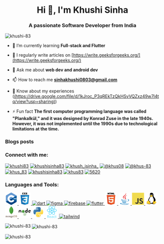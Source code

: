 
<h1 align="center">Hi 👋, I'm Khushi Sinha</h1>
<h3 align="center">A passionate Software Developer from India</h3>

<p align="left"> <img src="https://komarev.com/ghpvc/?username=khushi-83&label=Profile%20views&color=0e75b6&style=flat" alt="khushi-83" /> </p>

- 🌱 I’m currently learning **Full-stack and Flutter**

- 📝 I regularly write articles on [https://write.geeksforgeeks.org/](https://write.geeksforgeeks.org/)

- 💬 Ask me about **web dev and android dev**

- 📫 How to reach me **sinhakhushi0803@gmail.com**

- 📄 Know about my experiences ([(https://drive.google.com/file/d/1kJroc_P3qREkTzQkHSvVQZxz49w7l4tq/view?usp=sharing)](https://drive.google.com/file/d/1kJroc_P3qREkTzQkHSvVQZxz49w7l4tq/view?usp=sharing))

- ⚡ Fun fact **The first computer programming language was called "Plankalkül," and it was designed by Konrad Zuse in the late 1940s. However, it was not implemented until the 1990s due to technological limitations at the time.**

### Blogs posts
<!-- BLOG-POST-LIST:START -->
<!-- BLOG-POST-LIST:END -->

<h3 align="left">Connect with me:</h3>
<p align="left">
<a href="https://dev.to/khushi83" target="blank"><img align="center" src="https://raw.githubusercontent.com/rahuldkjain/github-profile-readme-generator/master/src/images/icons/Social/devto.svg" alt="khushi83" height="30" width="40" /></a>
<a href="https://linkedin.com/in/khushisinha83" target="blank"><img align="center" src="https://raw.githubusercontent.com/rahuldkjain/github-profile-readme-generator/master/src/images/icons/Social/linked-in-alt.svg" alt="khushisinha83" height="30" width="40" /></a>
<a href="https://instagram.com/khush_isinha_" target="blank"><img align="center" src="https://raw.githubusercontent.com/rahuldkjain/github-profile-readme-generator/master/src/images/icons/Social/instagram.svg" alt="khush_isinha_" height="30" width="40" /></a>
<a href="https://hashnode.com/@khus08" target="blank"><img align="center" src="https://raw.githubusercontent.com/rahuldkjain/github-profile-readme-generator/master/src/images/icons/Social/hashnode.svg" alt="@khus08" height="30" width="40" /></a>
<a href="https://medium.com/@khus-83" target="blank"><img align="center" src="https://raw.githubusercontent.com/rahuldkjain/github-profile-readme-generator/master/src/images/icons/Social/medium.svg" alt="@khus-83" height="30" width="40" /></a>
<a href="https://codeforces.com/profile/khus_83" target="blank"><img align="center" src="https://raw.githubusercontent.com/rahuldkjain/github-profile-readme-generator/master/src/images/icons/Social/codeforces.svg" alt="khus_83" height="30" width="40" /></a>
<a href="https://www.leetcode.com/khushisinha83" target="blank"><img align="center" src="https://raw.githubusercontent.com/rahuldkjain/github-profile-readme-generator/master/src/images/icons/Social/leet-code.svg" alt="khushisinha83" height="30" width="40" /></a>
<a href="https://auth.geeksforgeeks.org/user/khus83" target="blank"><img align="center" src="https://raw.githubusercontent.com/rahuldkjain/github-profile-readme-generator/master/src/images/icons/Social/geeks-for-geeks.svg" alt="khus83" height="30" width="40" /></a>
<a href="https://discord.gg/5620" target="blank"><img align="center" src="https://raw.githubusercontent.com/rahuldkjain/github-profile-readme-generator/master/src/images/icons/Social/discord.svg" alt="5620" height="30" width="40" /></a>
</p>

<h3 align="left">Languages and Tools:</h3>
<p align="left"> <a href="https://www.w3schools.com/cpp/" target="_blank" rel="noreferrer"> <img src="https://raw.githubusercontent.com/devicons/devicon/master/icons/cplusplus/cplusplus-original.svg" alt="cplusplus" width="40" height="40"/> </a> <a href="https://www.w3schools.com/css/" target="_blank" rel="noreferrer"> <img src="https://raw.githubusercontent.com/devicons/devicon/master/icons/css3/css3-original-wordmark.svg" alt="css3" width="40" height="40"/> </a> <a href="https://dart.dev" target="_blank" rel="noreferrer"> <img src="https://www.vectorlogo.zone/logos/dartlang/dartlang-icon.svg" alt="dart" width="40" height="40"/> </a> <a href="https://www.figma.com/" target="_blank" rel="noreferrer"> <img src="https://www.vectorlogo.zone/logos/figma/figma-icon.svg" alt="figma" width="40" height="40"/> </a> <a href="https://firebase.google.com/" target="_blank" rel="noreferrer"> <img src="https://www.vectorlogo.zone/logos/firebase/firebase-icon.svg" alt="firebase" width="40" height="40"/> </a> <a href="https://flutter.dev" target="_blank" rel="noreferrer"> <img src="https://www.vectorlogo.zone/logos/flutterio/flutterio-icon.svg" alt="flutter" width="40" height="40"/> </a> <a href="https://www.w3.org/html/" target="_blank" rel="noreferrer"> <img src="https://raw.githubusercontent.com/devicons/devicon/master/icons/html5/html5-original-wordmark.svg" alt="html5" width="40" height="40"/> </a> <a href="https://www.java.com" target="_blank" rel="noreferrer"> <img src="https://raw.githubusercontent.com/devicons/devicon/master/icons/java/java-original.svg" alt="java" width="40" height="40"/> </a> <a href="https://developer.mozilla.org/en-US/docs/Web/JavaScript" target="_blank" rel="noreferrer"> <img src="https://raw.githubusercontent.com/devicons/devicon/master/icons/javascript/javascript-original.svg" alt="javascript" width="40" height="40"/> </a> <a href="https://www.linux.org/" target="_blank" rel="noreferrer"> <img src="https://raw.githubusercontent.com/devicons/devicon/master/icons/linux/linux-original.svg" alt="linux" width="40" height="40"/> </a> <a href="https://www.mongodb.com/" target="_blank" rel="noreferrer"> <img src="https://raw.githubusercontent.com/devicons/devicon/master/icons/mongodb/mongodb-original-wordmark.svg" alt="mongodb" width="40" height="40"/> </a>  </a> <a href="https://nodejs.org" target="_blank" rel="noreferrer"> <img src="https://raw.githubusercontent.com/devicons/devicon/master/icons/nodejs/nodejs-original-wordmark.svg" alt="nodejs" width="40" height="40"/> </a> <a href="https://www.python.org" target="_blank" rel="noreferrer"> <img src="https://raw.githubusercontent.com/devicons/devicon/master/icons/python/python-original.svg" alt="python" width="40" height="40"/> </a> <a href="https://reactjs.org/" target="_blank" rel="noreferrer"> <img src="https://raw.githubusercontent.com/devicons/devicon/master/icons/react/react-original-wordmark.svg" alt="react" width="40" height="40"/> </a> <a href="https://tailwindcss.com/" target="_blank" rel="noreferrer"> <img src="https://www.vectorlogo.zone/logos/tailwindcss/tailwindcss-icon.svg" alt="tailwind" width="40" height="40"/> </a> </p>

<p><img align="left" src="https://github-readme-stats.vercel.app/api/top-langs?username=khushi-83&show_icons=true&locale=en&layout=compact" alt="khushi-83" /></p>

<p>&nbsp;<img align="center" src="https://github-readme-stats.vercel.app/api?username=khushi-83&show_icons=true&locale=en" alt="khushi-83" /></p>

<p><img align="center" src="https://github-readme-streak-stats.herokuapp.com/?user=khushi-83&" alt="khushi-83" /></p>

<!---
Khushi-83/Khushi-83 is a ✨ special ✨ repository because its `README.md` (this file) appears on your GitHub profile.
You can click the Preview link to take a look at your changes.
--->

